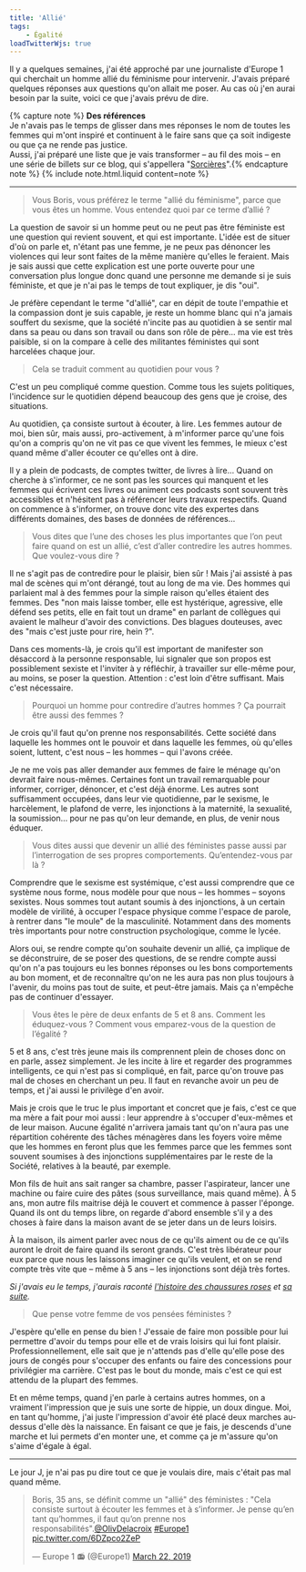 ```yaml
---
title: 'Allié'
tags:
    - Égalité
loadTwitterWjs: true
---
```


Il y a quelques semaines, j'ai été approché par une journaliste d'Europe 1 qui
cherchait un homme allié du féminisme pour intervenir. J'avais préparé quelques
réponses aux questions qu'on allait me poser. Au cas où j'en aurai besoin par la
suite, voici ce que j'avais prévu de dire.

{% capture note %} **Des références**  
Je n'avais pas le temps de glisser dans mes réponses le nom de toutes les femmes
qui m'ont inspiré et continuent à le faire sans que ça soit indigeste ou que ça
ne rende pas justice.  
Aussi, j'ai préparé une liste que je vais transformer – au fil des mois – en une
série de billets sur ce blog, qui s'appellera
"[Sorcières](/tag/sorcières)".{% endcapture note %}
{% include note.html.liquid content=note %}

<!-- more -->

---

> Vous Boris, vous préférez le terme "allié du féminisme", parce que vous êtes
> un homme. Vous entendez quoi par ce terme d’allié ?

La question de savoir si un homme peut ou ne peut pas être féministe est une
question qui revient souvent, et qui est importante. L'idée est de situer d'où
on parle et, n'étant pas une femme, je ne peux pas dénoncer les violences qui
leur sont faites de la même manière qu'elles le feraient. Mais je sais aussi que
cette explication est une porte ouverte pour une conversation plus longue donc
quand une personne me demande si je suis féministe, et que je n'ai pas le temps
de tout expliquer, je dis "oui".

Je préfère cependant le terme "d'allié", car en dépit de toute l'empathie et la
compassion dont je suis capable, je reste un homme blanc qui n'a jamais souffert
du sexisme, que la société n'incite pas au quotidien à se sentir mal dans sa
peau ou dans son travail ou dans son rôle de père… ma vie est très paisible, si
on la compare à celle des militantes féministes qui sont harcelées chaque jour.

> Cela se traduit comment au quotidien pour vous ?

C'est un peu compliqué comme question. Comme tous les sujets politiques,
l'incidence sur le quotidien dépend beaucoup des gens que je croise, des
situations.

Au quotidien, ça consiste surtout à écouter, à lire. Les femmes autour de moi,
bien sûr, mais aussi, pro-activement, à m'informer parce qu'une fois qu'on a
compris qu'on ne vit pas ce que vivent les femmes, le mieux c'est quand même
d'aller écouter ce qu'elles ont à dire.

Il y a plein de podcasts, de comptes twitter, de livres à lire… Quand on cherche
à s'informer, ce ne sont pas les sources qui manquent et les femmes qui écrivent
ces livres ou animent ces podcasts sont souvent très accessibles et n'hésitent
pas à référencer leurs travaux respectifs. Quand on commence à s'informer, on
trouve donc vite des expertes dans différents domaines, des bases de données de
références…

> Vous dites que l’une des choses les plus importantes que l’on peut faire quand
> on est un allié, c’est d’aller contredire les autres hommes. Que voulez-vous
> dire ?

Il ne s'agit pas de contredire pour le plaisir, bien sûr ! Mais j'ai assisté à
pas mal de scènes qui m'ont dérangé, tout au long de ma vie. Des hommes qui
parlaient mal à des femmes pour la simple raison qu'elles étaient des femmes.
Des "non mais laisse tomber, elle est hystérique, agressive, elle défend ses
petits, elle en fait tout un drame" en parlant de collègues qui avaient le
malheur d'avoir des convictions. Des blagues douteuses, avec des "mais c'est
juste pour rire, hein ?".

Dans ces moments-là, je crois qu'il est important de manifester son désaccord à
la personne responsable, lui signaler que son propos est possiblement sexiste et
l'inviter à y réfléchir, à travailler sur elle-même pour, au moins, se poser la
question. Attention : c'est loin d'être suffisant. Mais c'est nécessaire.

> Pourquoi un homme pour contredire d’autres hommes ? Ça pourrait être aussi des
> femmes ?

Je crois qu'il faut qu'on prenne nos responsabilités. Cette société dans
laquelle les hommes ont le pouvoir et dans laquelle les femmes, où qu'elles
soient, luttent, c'est nous – les hommes – qui l'avons créée.

Je ne me vois pas aller demander aux femmes de faire le ménage qu'on devrait
faire nous-mêmes. Certaines font un travail remarquable pour informer, corriger,
dénoncer, et c'est déjà énorme. Les autres sont suffisamment occupées, dans leur
vie quotidienne, par le sexisme, le harcèlement, le plafond de verre, les
injonctions à la maternité, la sexualité, la soumission… pour ne pas qu'on leur
demande, en plus, de venir nous éduquer.

> Vous dites aussi que devenir un allié des féministes passe aussi par
> l’interrogation de ses propres comportements. Qu’entendez-vous par là ?

Comprendre que le sexisme est systémique, c'est aussi comprendre que ce système
nous forme, nous modèle pour que nous – les hommes – soyons sexistes. Nous
sommes tout autant soumis à des injonctions, à un certain modèle de virilité, à
occuper l'espace physique comme l'espace de parole, à rentrer dans "le moule" de
la masculinité. Notamment dans des moments très importants pour notre
construction psychologique, comme le lycée.

Alors oui, se rendre compte qu'on souhaite devenir un allié, ça implique de se
déconstruire, de se poser des questions, de se rendre compte aussi qu'on n'a pas
toujours eu les bonnes réponses ou les bons comportements au bon moment, et de
reconnaître qu'on ne les aura pas non plus toujours à l'avenir, du moins pas
tout de suite, et peut-être jamais. Mais ça n'empêche pas de continuer
d'essayer.

> Vous êtes le père de deux enfants de 5 et 8 ans. Comment les éduquez-vous ?
> Comment vous emparez-vous de la question de l’égalité ?

5 et 8 ans, c'est très jeune mais ils comprennent plein de choses donc on en
parle, assez simplement. Je les incite à lire et regarder des programmes
intelligents, ce qui n'est pas si compliqué, en fait, parce qu'on trouve pas mal
de choses en cherchant un peu. Il faut en revanche avoir un peu de temps, et
j'ai aussi le privilège d'en avoir.

Mais je crois que le truc le plus important et concret que je fais, c'est ce que
ma mère a fait pour moi aussi : leur apprendre à s'occuper d'eux-mêmes et de
leur maison. Aucune égalité n'arrivera jamais tant qu'on n'aura pas une
répartition cohérente des tâches ménagères dans les foyers voire même que les
hommes en feront plus que les femmes parce que les femmes sont souvent soumises
à des injonctions supplémentaires par le reste de la Société, relatives à la
beauté, par exemple.

Mon fils de huit ans sait ranger sa chambre, passer l'aspirateur, lancer une
machine ou faire cuire des pâtes (sous surveillance, mais quand même). À 5 ans,
mon autre fils maitrise déjà le couvert et commence à passer l'éponge. Quand ils
ont du temps libre, on regarde d'abord ensemble s'il y a des choses à faire dans
la maison avant de se jeter dans un de leurs loisirs.

À la maison, ils aiment parler avec nous de ce qu'ils aiment ou de ce qu'ils
auront le droit de faire quand ils seront grands. C'est très libérateur pour eux
parce que nous les laissons imaginer ce qu'ils veulent, et on se rend compte
très vite que – même à 5 ans – les injonctions sont déjà très fortes.

_Si j'avais eu le temps, j'aurais raconté
[l'histoire des chaussures roses](/2015/11/son-choix/) et
[sa suite](/2015/11/son-choix-suite/)._

> Que pense votre femme de vos pensées féministes ?

J'espère qu'elle en pense du bien ! J'essaie de faire mon possible pour lui
permettre d'avoir du temps pour elle et de vrais loisirs qui lui font plaisir.
Professionnellement, elle sait que je n'attends pas d'elle qu'elle pose des
jours de congés pour s'occuper des enfants ou faire des concessions pour
privilégier ma carrière. C'est pas le bout du monde, mais c'est ce qui est
attendu de la plupart des femmes.

Et en même temps, quand j'en parle à certains autres hommes, on a vraiment
l'impression que je suis une sorte de hippie, un doux dingue. Moi, en tant
qu'homme, j'ai juste l'impression d'avoir été placé deux marches au-dessus
d'elle dès la naissance. En faisant ce que je fais, je descends d'une marche et
lui permets d'en monter une, et comme ça je m'assure qu'on s'aime d'égale à
égal.

---

Le jour J, je n'ai pas pu dire tout ce que je voulais dire, mais c'était pas mal
quand même.

<blockquote class="twitter-tweet"><p lang="fr" dir="ltr">Boris, 35 ans, se définit comme un &quot;allié&quot; des féministes : &quot;Cela consiste surtout à écouter les femmes et à s’informer. Je pense qu’en tant qu’hommes, il faut qu’on prenne nos responsabilités&quot;.<a href="https://twitter.com/OlivDelacroix?ref_src=twsrc%5Etfw">@OlivDelacroix</a> <a href="https://twitter.com/hashtag/Europe1?src=hash&amp;ref_src=twsrc%5Etfw">#Europe1</a> <a href="https://t.co/6DZpco2ZeP">pic.twitter.com/6DZpco2ZeP</a></p>&mdash; Europe 1 📻 (@Europe1) <a href="https://twitter.com/Europe1/status/1109101774466510848?ref_src=twsrc%5Etfw">March 22, 2019</a></blockquote> <script async src="https://platform.twitter.com/widgets.js" charset="utf-8"></script>
